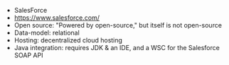 * SalesForce
* https://www.salesforce.com/
* Open source: "Powered by open-source," but itself is not open-source
* Data-model: relational
* Hosting: decentralized cloud hosting
* Java integration: requires JDK & an IDE, and a WSC for the Salesforce SOAP API